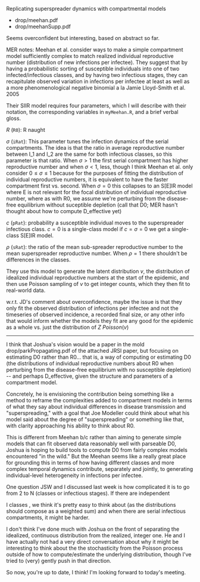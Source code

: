 
Replicating superspreader dynamics with compartmental models
* drop/meehan.pdf
* drop/meehanSupp.pdf

Seems overconfident but interesting, based on abstract so far.

MER notes: Meehan et al. consider ways to make a simple compartment model
sufficiently complex to match realized individual reproductive number
(distribution of new infections per infectee). They suggest that by having a
probabilistic sorting of susceptible individuals into one of two
infected/infectious classes, and by having two infectious stages, they can
recapitulate observed variation in infections per infectee at least as well as a
more phenomenological negative binomial a la Jamie Lloyd-Smith et al. 2005

Their SIIR model requires four parameters, which I will describe with their
notation, the corresponding variables in `myMeehan.R`, and a brief verbal gloss.

$R$ (`R0`): R naught

$\sigma$ (`iRat`): This parameter tunes the infection dynamics of the serial
compartments. The idea is that the ratio in average reproductive number between
I_1 and I_2 are the same for both infectious classes, so this parameter is that
ratio. When $\sigma>1$ the first serial compartment has higher reproductive
number and when $\sigma<1$, less, though I think Meehan et al. only consider $0
\leq \sigma \leq 1$ because for the purposes of fitting the distribution of
individual reproductive numbers, it is equivalent to have the faster compartment
first vs. second. When $\sigma = 0$ this collapses to an S[E]IR model where E is
not relevant for the focal distribution of individual reproductive number, where
as with R0, we assume we're perturbing from the disease-free equilibrium without
suceptible depletion (call that D0; MER hasn't thought about how to compute
D_effective yet)

$c$ (`pRat`): probability a susceptible individual moves to the superspreader
infectious class. $c = 0$ is a single-class model if $c = \sigma = 0$ we get a
single-class S[E]IR model.

$\rho$ (`sRat`): the ratio of the mean sub-spreader reproductive number to the mean superspreader reproductive number. When $\rho = 1$ there shouldn't be differences in the classes.

They use this model to generate the latent distribution $v$, the distribution of idealized individual reproductive numbers at the start of the epidemic, and then use Poisson sampling of $v$ to get integer counts, which they then fit to real-world data.

w.r.t. JD's comment about overconfidence, maybe the issue is that they only fit the observed distribution of infections per infectee and not the timeseries of observed incidence, a recorded final size, or any other info that would inform whether the models they fit are any good for the epidemic as a whole vs. just the distribution of $Z ~ Poisson(v)$

----------------------------------------------------------------------

I think that Joshua's vision would be a paper in the mold drop/parkPropagating.pdf of the attached JRSI paper, but focusing on estimating D0 rather than R0...  that is, a way of computing or estimating D0 (the distributions of individual reproductive numbers about R0 when perturbing from the disease-free equilibrium with no susceptible depletion) -- and perhaps D_effective, given the structure and parameters of a compartment model.

Concretely, he is envisioning the contribution being something like a method to reframe the complexities added to compartment models in terms of what they say about individual differences in disease transmission and "superspreading," with a goal that Joe Modeller could think about what his model said about the degree of "superspreading" or something like that, with clarity approaching his ability to think about R0.

This is different from Meehan b/c rather than aiming to generate simple models that can fit observed data reasonably well with parseable D0, Joshua is hoping to build tools to compute D0 from fairly complex models encountered "in the wild." But the Meehan seems like a really great place for grounding this in terms of how having different classes and more complex temporal dynamics contribute, separately and jointly, to generating individual-level heterogeneity in infections per infectee.

One question JSW and I discussed last week is how complicated it is to go from 2 to N (classes or infectious stages). If there are independent

I classes , we think it's pretty easy to think about (as the distributions should compose as a weighted sum) and when there are serial infectious compartments, it might be harder.

I don't think I've done much with Joshua on the front of separating the idealized, continuous distribution from the realized, integer one. He and I have actually not had a very direct conversation about why it might be interesting to think about the the stochasticity from the Poisson process outside of how to compute/estimate the underlying distribution, though I've tried to (very) gently push in that direction.

So now, you're up to date, I think! I'm looking forward to today's meeting.

